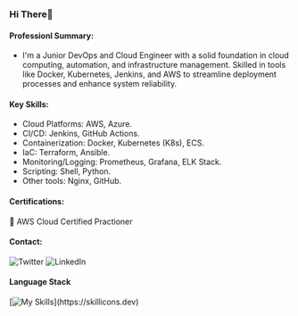 ### Hi There👋      

#### Professionl Summary: 
- I'm a Junior DevOps and Cloud Engineer with a solid foundation in cloud computing, automation, and infrastructure management. Skilled in tools like Docker, Kubernetes, Jenkins, and AWS to streamline deployment processes and enhance system reliability.

#### Key Skills:

- Cloud Platforms: AWS, Azure.
- CI/CD: Jenkins, GitHub Actions.
- Containerization: Docker, Kubernetes (K8s), ECS.
- IaC: Terraform, Ansible.
- Monitoring/Logging: Prometheus, Grafana, ELK Stack.
- Scripting: Shell, Python.
- Other tools: Nginx, GitHub.

#### Certifications:

🥇 AWS Cloud Certified Practioner

#### Contact:
![Twitter](https://img.shields.io/badge/Twitter-%231DA1F2.svg?style=for-the-badge&logo=Twitter&logoColor=white) ![LinkedIn](https://img.shields.io/badge/linkedin-%230077B5.svg?style=for-the-badge&logo=linkedin&logoColor=white)

#### Language Stack

[![My Skills](https://skillicons.dev/icons?i=ansible,aws,azure,bash,docker,elasticsearch,git,github,grafana,jenkins,kubernetes,linux,nginx,prometheus,)](https://skillicons.dev)


